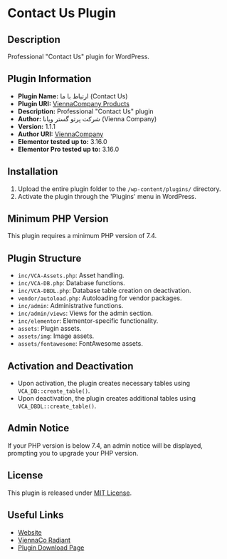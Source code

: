 # Contact Us Plugin

## Description

Professional "Contact Us" plugin for WordPress.

## Plugin Information

- **Plugin Name:** ارتباط با ما (Contact Us)
- **Plugin URI:** [ViennaCompany Products](https://www.rtl-theme.com/author/viennacompany/products/)
- **Description:** Professional "Contact Us" plugin
- **Author:** شرکت پرتو گستر ویانا (Vienna Company)
- **Version:** 1.1.1
- **Author URI:** [ViennaCompany](https://viennaco.ir/)
- **Elementor tested up to:** 3.16.0
- **Elementor Pro tested up to:** 3.16.0

## Installation

1. Upload the entire plugin folder to the `/wp-content/plugins/` directory.
2. Activate the plugin through the 'Plugins' menu in WordPress.

## Minimum PHP Version

This plugin requires a minimum PHP version of 7.4.

## Plugin Structure

- `inc/VCA-Assets.php`: Asset handling.
- `inc/VCA-DB.php`: Database functions.
- `inc/VCA-DBDL.php`: Database table creation on deactivation.
- `vendor/autoload.php`: Autoloading for vendor packages.
- `inc/admin`: Administrative functions.
- `inc/admin/views`: Views for the admin section.
- `inc/elementor`: Elementor-specific functionality.
- `assets`: Plugin assets.
- `assets/img`: Image assets.
- `assets/fontawesome`: FontAwesome assets.

## Activation and Deactivation

- Upon activation, the plugin creates necessary tables using `VCA_DB::create_table()`.
- Upon deactivation, the plugin creates additional tables using `VCA_DBDL::create_table()`.

## Admin Notice

If your PHP version is below 7.4, an admin notice will be displayed, prompting you to upgrade your PHP version.

## License

This plugin is released under [MIT License](LICENSE).

## Useful Links

- [Website](https://viennaco.ir/)
- [ViennaCo Radiant](https://viennaco.ir/)
- [Plugin Download Page](https://github.com/lordwebiran/Akam/releases)

